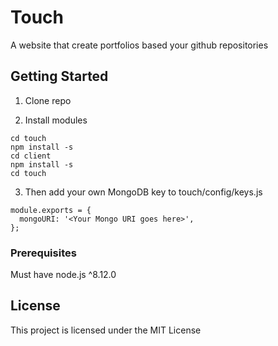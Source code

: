 # Touch

A website that create portfolios based your github repositories

## Getting Started

1. Clone repo 

2. Install modules

```
cd touch
npm install -s
cd client
npm install -s
cd touch
```
3. Then add your own MongoDB key to touch/config/keys.js

```
module.exports = {
  mongoURI: '<Your Mongo URI goes here>',
};
```

### Prerequisites

Must have node.js ^8.12.0

## License

This project is licensed under the MIT License